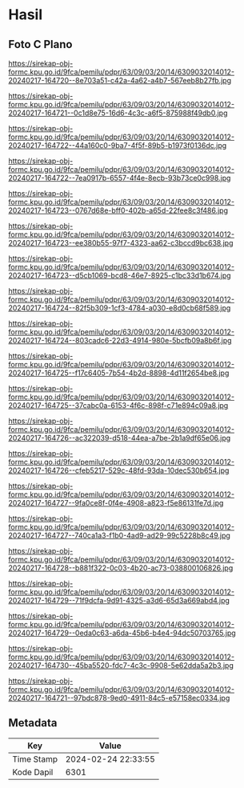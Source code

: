 # Hasil

## Foto C Plano

https://sirekap-obj-formc.kpu.go.id/9fca/pemilu/pdpr/63/09/03/20/14/6309032014012-20240217-164720--8e703a51-c42a-4a62-a4b7-567eeb8b27fb.jpg

https://sirekap-obj-formc.kpu.go.id/9fca/pemilu/pdpr/63/09/03/20/14/6309032014012-20240217-164721--0c1d8e75-16d6-4c3c-a6f5-875988f49db0.jpg

https://sirekap-obj-formc.kpu.go.id/9fca/pemilu/pdpr/63/09/03/20/14/6309032014012-20240217-164722--44a160c0-9ba7-4f5f-89b5-b1973f0136dc.jpg

https://sirekap-obj-formc.kpu.go.id/9fca/pemilu/pdpr/63/09/03/20/14/6309032014012-20240217-164722--7ea0917b-6557-4f4e-8ecb-93b73ce0c998.jpg

https://sirekap-obj-formc.kpu.go.id/9fca/pemilu/pdpr/63/09/03/20/14/6309032014012-20240217-164723--0767d68e-bff0-402b-a65d-22fee8c3f486.jpg

https://sirekap-obj-formc.kpu.go.id/9fca/pemilu/pdpr/63/09/03/20/14/6309032014012-20240217-164723--ee380b55-97f7-4323-aa62-c3bccd9bc638.jpg

https://sirekap-obj-formc.kpu.go.id/9fca/pemilu/pdpr/63/09/03/20/14/6309032014012-20240217-164723--d5cb1069-bcd8-46e7-8925-c1bc33d1b674.jpg

https://sirekap-obj-formc.kpu.go.id/9fca/pemilu/pdpr/63/09/03/20/14/6309032014012-20240217-164724--82f5b309-1cf3-4784-a030-e8d0cb68f589.jpg

https://sirekap-obj-formc.kpu.go.id/9fca/pemilu/pdpr/63/09/03/20/14/6309032014012-20240217-164724--803cadc6-22d3-4914-980e-5bcfb09a8b6f.jpg

https://sirekap-obj-formc.kpu.go.id/9fca/pemilu/pdpr/63/09/03/20/14/6309032014012-20240217-164725--f17c6405-7b54-4b2d-8898-4d11f2654be8.jpg

https://sirekap-obj-formc.kpu.go.id/9fca/pemilu/pdpr/63/09/03/20/14/6309032014012-20240217-164725--37cabc0a-6153-4f6c-898f-c71e894c09a8.jpg

https://sirekap-obj-formc.kpu.go.id/9fca/pemilu/pdpr/63/09/03/20/14/6309032014012-20240217-164726--ac322039-d518-44ea-a7be-2b1a9df65e06.jpg

https://sirekap-obj-formc.kpu.go.id/9fca/pemilu/pdpr/63/09/03/20/14/6309032014012-20240217-164726--cfeb5217-529c-48fd-93da-10dec530b654.jpg

https://sirekap-obj-formc.kpu.go.id/9fca/pemilu/pdpr/63/09/03/20/14/6309032014012-20240217-164727--9fa0ce8f-0f4e-4908-a823-f5e86131fe7d.jpg

https://sirekap-obj-formc.kpu.go.id/9fca/pemilu/pdpr/63/09/03/20/14/6309032014012-20240217-164727--740ca1a3-f1b0-4ad9-ad29-99c5228b8c49.jpg

https://sirekap-obj-formc.kpu.go.id/9fca/pemilu/pdpr/63/09/03/20/14/6309032014012-20240217-164728--b881f322-0c03-4b20-ac73-038800106826.jpg

https://sirekap-obj-formc.kpu.go.id/9fca/pemilu/pdpr/63/09/03/20/14/6309032014012-20240217-164729--71f9dcfa-9d91-4325-a3d6-65d3a669abd4.jpg

https://sirekap-obj-formc.kpu.go.id/9fca/pemilu/pdpr/63/09/03/20/14/6309032014012-20240217-164729--0eda0c63-a6da-45b6-b4e4-94dc50703765.jpg

https://sirekap-obj-formc.kpu.go.id/9fca/pemilu/pdpr/63/09/03/20/14/6309032014012-20240217-164730--45ba5520-fdc7-4c3c-9908-5e62dda5a2b3.jpg

https://sirekap-obj-formc.kpu.go.id/9fca/pemilu/pdpr/63/09/03/20/14/6309032014012-20240217-164721--97bdc878-9ed0-4911-84c5-e57158ec0334.jpg


## Metadata

| Key        | Value               |
| ---------- | ------------------- |
| Time Stamp | 2024-02-24 22:33:55 |
| Kode Dapil | 6301                |



